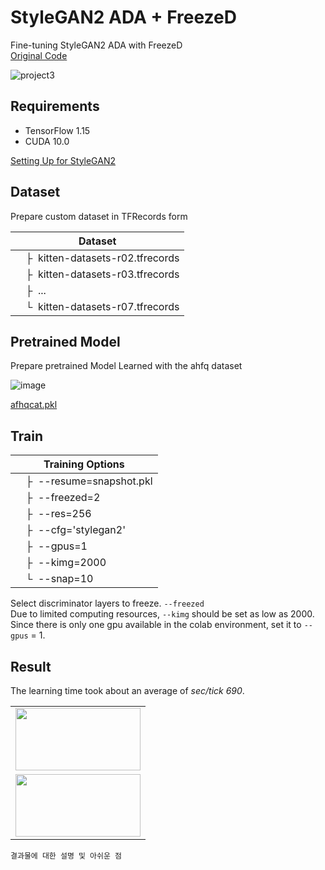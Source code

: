 # StyleGAN2 ADA + FreezeD
Fine-tuning StyleGAN2 ADA with FreezeD  
[Original Code](https://github.com/NVlabs/stylegan2-ada)  

![project3](https://user-images.githubusercontent.com/66217855/211782101-54235c62-8f94-42ef-a872-6c1c5d1e1f6e.gif)

## Requirements
- TensorFlow 1.15
- CUDA 10.0

[Setting Up  for StyleGAN2](https://github.com/noooey/AntiAginGAN-for-Cat/blob/main/setup/SettingUp_for_StyleGAN2_tf.ipynb)

## Dataset
Prepare custom dataset in TFRecords form  

| Dataset |
| ------- |
| &ensp;&ensp;&boxvr;&nbsp; kitten-datasets-r02.tfrecords |
| &ensp;&ensp;&boxvr;&nbsp; kitten-datasets-r03.tfrecords |
| &ensp;&ensp;&boxvr;&nbsp; ... |
| &ensp;&ensp;&boxur;&nbsp; kitten-datasets-r07.tfrecords |

## Pretrained Model
Prepare pretrained Model  Learned with the ahfq dataset  


![image](https://user-images.githubusercontent.com/66217855/211147695-8abe6ea6-f656-4bd4-86ee-40c1add4b555.png)

[afhqcat.pkl](https://nvlabs-fi-cdn.nvidia.com/stylegan2-ada/pretrained/afhqcat.pkl)

## Train

| Training Options |  
| ----------  |
| &ensp;&ensp;&boxvr;&nbsp; --resume=snapshot.pkl  |
| &ensp;&ensp;&boxvr;&nbsp; --freezed=2  |
| &ensp;&ensp;&boxvr;&nbsp; --res=256  |
| &ensp;&ensp;&boxvr;&nbsp; --cfg='stylegan2' |
| &ensp;&ensp;&boxvr;&nbsp; --gpus=1  |
| &ensp;&ensp;&boxvr;&nbsp; --kimg=2000  |
| &ensp;&ensp;&boxur;&nbsp; --snap=10  |


Select discriminator layers to freeze. `--freezed`  
Due to limited computing resources, `--kimg` should be set as low as 2000.  
Since there is only one gpu available in the colab environment, set it to `--gpus` = 1.  

## Result
The learning time took about an average of _sec/tick 690_.  

<table>
  <tr>
      <td align="center" ><img src="https://user-images.githubusercontent.com/66217855/211782316-3f30000d-1396-4e73-b0be-b2bec91a9d83.gif" width="200" height="100"></td>
     </tr>
     <tr>
     <td align="center" ><img src="https://user-images.githubusercontent.com/66217855/211782101-54235c62-8f94-42ef-a872-6c1c5d1e1f6e.gif" width="200" height="100"></td>
     </tr>
</table>

```
결과물에 대한 설명 및 아쉬운 점
```
